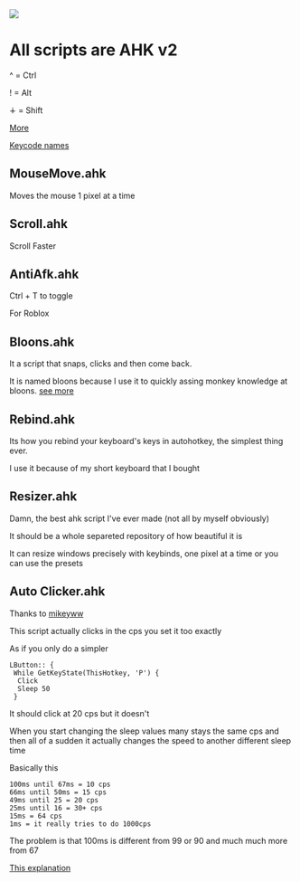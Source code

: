 <img src="https://upload.wikimedia.org/wikipedia/commons/thumb/9/92/HK416N.png/1920px-HK416N.png"/>

# All scripts are AHK v2

^ = Ctrl

! = Alt

∔ = Shift

[More](https://www.autohotkey.com/docs/v2/Hotkeys.htm)

[Keycode names](https://www.autohotkey.com/docs/v2/KeyList.htm)

## MouseMove.ahk

Moves the mouse 1 pixel at a time

## Scroll.ahk

Scroll Faster

## AntiAfk.ahk

Ctrl + T to toggle

For Roblox

## Bloons.ahk

It a script that snaps, clicks and then come back.

It is named bloons because I use it to quickly assing monkey knowledge at bloons. [see more](https://github.com/FeeNiiX/LeeKnow)

## Rebind.ahk

Its how you rebind your keyboard's keys in autohotkey, the simplest thing ever.

I use it because of my short keyboard that I bought

## Resizer.ahk

Damn, the best ahk script I've ever made (not all by myself obviously)

It should be a whole separeted repository of how beautiful it is

It can resize windows precisely with keybinds, one pixel at a time or you can use the presets

## Auto Clicker.ahk

Thanks to [mikeyww](https://www.autohotkey.com/boards/memberlist.php?mode=viewprofile&u=59977&sid=1d05da44c8259a0532314d7eb7d9d279)

This script actually clicks in the cps you set it too exactly

As if you only do a simpler

```AHK
LButton:: {
 While GetKeyState(ThisHotkey, 'P') {
  Click
  Sleep 50
 }
```

It should click at 20 cps but it doesn't

When you start changing the sleep values many stays the same cps and then all of a sudden it actually changes the speed to another different sleep time

Basically this

```
100ms until 67ms = 10 cps
66ms until 50ms = 15 cps
49ms until 25 = 20 cps
25ms until 16 = 30+ cps
15ms = 64 cps
1ms = it really tries to do 1000cps
```

The problem is that 100ms is different from 99 or 90 and much much more from 67

[This explanation](https://www.autohotkey.com/boards/viewtopic.php?t=87119)